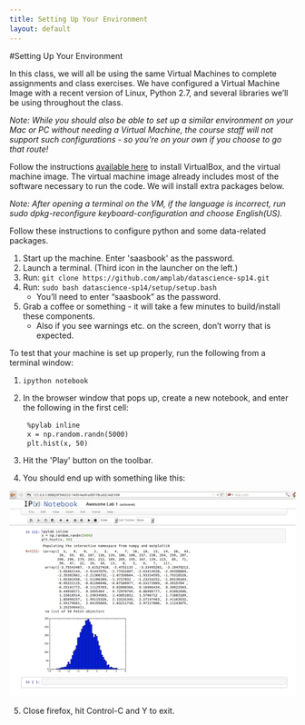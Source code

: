 ```yaml
---
title: Setting Up Your Environment
layout: default
---
```


#Setting Up Your Environment

In this class, we will all be using the same Virtual Machines to complete assignments and class exercises. We have configured a Virtual Machine Image with a recent version of Linux, Python 2.7, and several libraries we’ll be using throughout the class. 

*Note: While you should also be able to set up a similar environment on your Mac or PC without needing a Virtual Machine, the course staff will not support such configurations - so you’re on your own if you choose to go that route!*

Follow the instructions [available here](http://beta.saasbook.info/bookware-vm-instructions) to install VirtualBox, and the virtual machine image. The virtual machine image already includes most of the software necessary to run the code. We will install extra packages below.

*Note: After opening a terminal on the VM, if the language is incorrect, run sudo dpkg-reconfigure keyboard-configuration and choose English(US).*

Follow these instructions to configure python and some data-related packages.

1. Start up the machine. Enter 'saasbook' as the password.
2. Launch a terminal. (Third icon in the launcher on the left.)
3. Run: `git clone https://github.com/amplab/datascience-sp14.git`
4. Run: `sudo bash datascience-sp14/setup/setup.bash`
    * You’ll need to enter “saasbook” as the password.
5. Grab a coffee or something - it will take a few minutes to build/install these components.
    * Also if you see warnings etc. on the screen, don’t worry that is expected.

To test that your machine is set up properly, run the following from a terminal window:

1. `ipython notebook`
2. In the browser window that pops up, create a new notebook, and enter the following in the first cell:

		%pylab inline
		x = np.random.randn(5000)
		plt.hist(x, 50)
3. Hit the 'Play' button on the toolbar.
4. You should end up with something like this:

![](assets/ipythonsetup50.png)

5. Close firefox, hit Control-C and Y to exit.